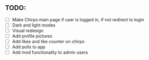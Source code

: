 ## TODO:
- [ ] Make Chirps main page if user is logged in, if not redirect to login
- [ ] Dark and light modes
- [ ] Visual redesign
- [ ] Add profile pictures
- [ ] Add likes and like counter on chirps
- [ ] Add polls to app
- [ ] Add mod functionality to admin users